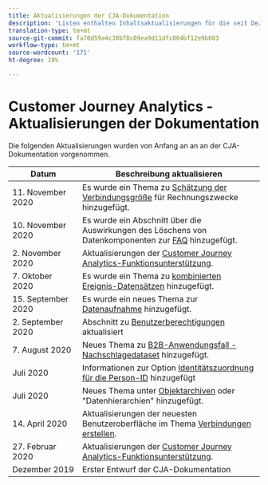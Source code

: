 ```yaml
---
title: Aktualisierungen der CJA-Dokumentation
description: 'Listen enthalten Inhaltsaktualisierungen für die seit Dezember 2019 festgelegte Dokumentation zum Customer Journey Analytics. '
translation-type: tm+mt
source-git-commit: fa70d59a4c30b78c09ea9d11dfc804bf12e9b603
workflow-type: tm+mt
source-wordcount: '171'
ht-degree: 19%

---
```



# Customer Journey Analytics - Aktualisierungen der Dokumentation

Die folgenden Aktualisierungen wurden von Anfang an an an der CJA-Dokumentation vorgenommen.

| Datum | Beschreibung aktualisieren |
| --- | --- |
| 11. November 2020 | Es wurde ein Thema zu [Schätzung der Verbindungsgröße](/help/connections/estimate-connection-size.md) für Rechnungszwecke hinzugefügt. |
| 10. November 2020 | Es wurde ein Abschnitt über die Auswirkungen des Löschens von Datenkomponenten zur [FAQ](/help/getting-started/cja-faq.md) hinzugefügt. |
| 2. November 2020 | Aktualisierungen der [Customer Journey Analytics-Funktionsunterstützung](/help/getting-started/cja-aa.md). |
| 7. Oktober 2020 | Es wurde ein Thema zu [kombinierten Ereignis-Datensätzen](/help/connections/combined-dataset.md) hinzugefügt. |
| 15. September 2020 | Es wurde ein neues Thema zur [Datenaufnahme](/help/use-cases/data-ingestion.md) hinzugefügt. |
| 2. September 2020 | Abschnitt zu [Benutzerberechtigungen](https://docs.adobe.com/content/help/de-DE/analytics-platform/using/cja-overview/cja-overview.html#user-access-permissions) aktualisiert |
| 7. August 2020 | Neues Thema zu [B2B-Anwendungsfall - Nachschlagedataset](/help/use-cases/b2b.md) hinzugefügt. |
| Juli 2020 | Informationen zur Option [Identitätszuordnung für die Person-ID](https://docs.adobe.com/content/help/de-DE/analytics-platform/using/cja-connections/create-connection.html#use-identity-map-as-a-person-id) hinzugefügt |
| Juli 2020 | Neues Thema unter [Objektarchiven](/help/use-cases/object-arrays.md) oder &quot;Datenhierarchien&quot; hinzugefügt. |
| 14. April 2020 | Aktualisierungen der neuesten Benutzeroberfläche im Thema [Verbindungen erstellen](/help/connections/create-connection.md). |
| 27. Februar 2020 | Aktualisierungen der [Customer Journey Analytics-Funktionsunterstützung](/help/getting-started/cja-aa.md). |
| Dezember 2019 | Erster Entwurf der CJA-Dokumentation |

